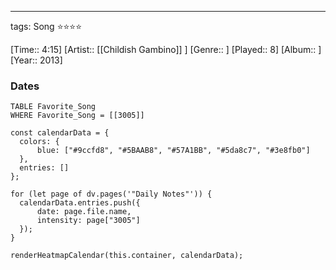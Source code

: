 ---
tags: Song ⭐⭐⭐⭐ 

[Time:: 4:15]
[Artist:: [[Childish Gambino]] ]
[Genre:: ]
[Played:: 8]
[Album:: ]
[Year:: 2013]
### Dates
````dataview
TABLE Favorite_Song
WHERE Favorite_Song = [[3005]]
````
  ```dataviewjs
const calendarData = { 
	colors: { 
		blue: ["#9ccfd8", "#5BAAB8", "#57A1BB", "#5da8c7", "#3e8fb0"] 
	}, 
	entries: [] 
}; 

for (let page of dv.pages('"Daily Notes"')) { 
	calendarData.entries.push({ 
		date: page.file.name, 
		intensity: page["3005"]
	}); 
} 

renderHeatmapCalendar(this.container, calendarData);
```
